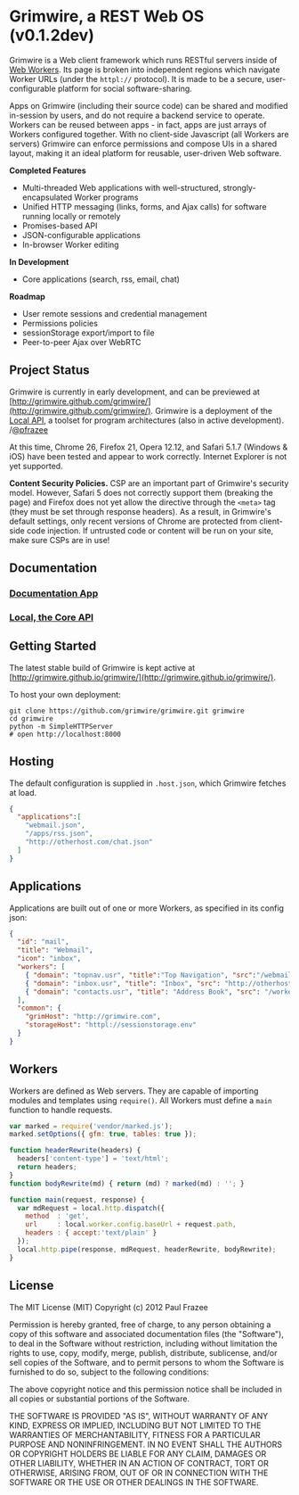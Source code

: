 # Grimwire, a REST Web OS (v0.1.2dev)

Grimwire is a Web client framework which runs RESTful servers inside of [Web Workers](https://developer.mozilla.org/en-US/docs/DOM/Using_web_workers). Its page is broken into independent regions which navigate Worker URLs (under the `httpl://` protocol). It is made to be a secure, user-configurable platform for social software-sharing.

Apps on Grimwire (including their source code) can be shared and modified in-session by users, and do not require a backend service to operate. Workers can be reused between apps - in fact, apps are just arrays of Workers configured together. With no client-side Javascript (all Workers are servers) Grimwire can enforce permissions and compose UIs in a shared layout, making it an ideal platform for reusable, user-driven Web software.

**Completed Features**

 - Multi-threaded Web applications with well-structured, strongly-encapsulated Worker programs
 - Unified HTTP messaging (links, forms, and Ajax calls) for software running locally or remotely
 - Promises-based API
 - JSON-configurable applications
 - In-browser Worker editing

**In Development**

 - Core applications (search, rss, email, chat)

**Roadmap**

 - User remote sessions and credential management
 - Permissions policies
 - sessionStorage export/import to file
 - Peer-to-peer Ajax over WebRTC


## Project Status

Grimwire is currently in early development, and can be previewed at [http://grimwire.github.com/grimwire/](http://grimwire.github.com/grimwire/). Grimwire is a deployment of the [Local API](https://github.com/grimwire/local), a toolset for program architectures (also in active development). /[@pfrazee](https://twitter.com/pfrazee)

At this time, Chrome 26, Firefox 21, Opera 12.12, and Safari 5.1.7 (Windows &amp; iOS) have been tested and appear to work correctly. Internet Explorer is not yet supported.

**Content Security Policies.** CSP are an important part of Grimwire's security model. However, Safari 5 does not correctly support them (breaking the page) and Firefox does not yet allow the directive through the `<meta>` tag (they must be set through response headers). As a result, in Grimwire's default settings, only recent versions of Chrome are protected from client-side code injection. If untrusted code or content will be run on your site, make sure CSPs are in use!


## Documentation

### [Documentation App](http://grimwire.github.com/grimwire/#docs)
### [Local, the Core API](http://grimwire.com/local/docs.html#readme.md)


## Getting Started

The latest stable build of Grimwire is kept active at [http://grimwire.github.io/grimwire/](http://grimwire.github.io/grimwire/).

To host your own deployment:

```
git clone https://github.com/grimwire/grimwire.git grimwire
cd grimwire
python -m SimpleHTTPServer
# open http://localhost:8000
```

## Hosting

The default configuration is supplied in `.host.json`, which Grimwire fetches at load.

```json
{
  "applications":[
    "webmail.json",
    "/apps/rss.json",
    "http://otherhost.com/chat.json"
  ]
}
```


## Applications

Applications are built out of one or more Workers, as specified in its config json:

```json
{
  "id": "mail",
  "title": "Webmail",
  "icon": "inbox",
  "workers": [
    { "domain": "topnav.usr", "title":"Top Navigation", "src":"/webmail/nav.js" },
    { "domain": "inbox.usr", "title": "Inbox", "src": "http://otherhost.com/workers/inbox.js", "inboxHost":"gmail.com" },
    { "domain": "contacts.usr", "title": "Address Book", "src": "/workers/contacts.js" }
  ],
  "common": {
    "grimHost": "http://grimwire.com",
    "storageHost": "httpl://sessionstorage.env"
  }
}
```


## Workers

Workers are defined as Web servers. They are capable of importing modules and templates using `require()`. All Workers must define a `main` function to handle requests.

```javascript
var marked = require('vendor/marked.js');
marked.setOptions({ gfm: true, tables: true });

function headerRewrite(headers) {
  headers['content-type'] = 'text/html';
  return headers;
}
function bodyRewrite(md) { return (md) ? marked(md) : ''; }

function main(request, response) {
  var mdRequest = local.http.dispatch({
    method  : 'get',
    url     : local.worker.config.baseUrl + request.path,
    headers : { accept:'text/plain' }
  });
  local.http.pipe(response, mdRequest, headerRewrite, bodyRewrite);
}
```


## License

The MIT License (MIT)
Copyright (c) 2012 Paul Frazee

Permission is hereby granted, free of charge, to any person obtaining a copy of this software and associated documentation files (the "Software"), to deal in the Software without restriction, including without limitation the rights to use, copy, modify, merge, publish, distribute, sublicense, and/or sell copies of the Software, and to permit persons to whom the Software is furnished to do so, subject to the following conditions:

The above copyright notice and this permission notice shall be included in all copies or substantial portions of the Software.

THE SOFTWARE IS PROVIDED "AS IS", WITHOUT WARRANTY OF ANY KIND, EXPRESS OR IMPLIED, INCLUDING BUT NOT LIMITED TO THE WARRANTIES OF MERCHANTABILITY, FITNESS FOR A PARTICULAR PURPOSE AND NONINFRINGEMENT. IN NO EVENT SHALL THE AUTHORS OR COPYRIGHT HOLDERS BE LIABLE FOR ANY CLAIM, DAMAGES OR OTHER LIABILITY, WHETHER IN AN ACTION OF CONTRACT, TORT OR OTHERWISE, ARISING FROM, OUT OF OR IN CONNECTION WITH THE SOFTWARE OR THE USE OR OTHER DEALINGS IN THE SOFTWARE.
